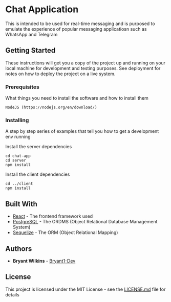 # Chat Application

This is intended to be used for real-time messaging and is purposed to emulate the experience of popular messaging applicatiosn such as WhatsApp and Telegram

## Getting Started

These instructions will get you a copy of the project up and running on your local machine for development and testing purposes. See deployment for notes on how to deploy the project on a live system.

### Prerequisites

What things you need to install the software and how to install them

```
NodeJS (https://nodejs.org/en/download/)
```

### Installing

A step by step series of examples that tell you how to get a development env running

Install the server dependencies
```
cd chat-app
cd server
npm install
```
Install the client dependencies
```
cd ../client
npm install
```


## Built With

* [React](https://reactjs.org/docs/getting-started.html) - The frontend framework used
* [PostgreSQL](https://www.postgresql.org/docs/12/index.html) - The ORDMS (Object Relational Database Management System)
* [Sequelize](https://sequelize.org/v5/) - The ORM (Object Relational Mapping)


## Authors

* **Bryant Wilkins** - [Bryant1-Dev](https://github.com/Bryant1-Dev)

## License

This project is licensed under the MIT License - see the [LICENSE.md](LICENSE.md) file for details
